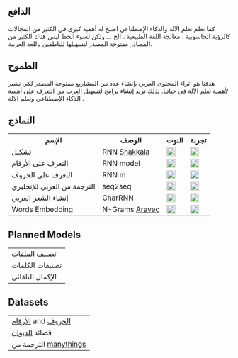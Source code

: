 ## الدافع 
كما نعلم تعلم الآلة والذكاء الإصطناعي اصبح له أهمية كبرى في الكثير من المجالات كالرؤية الحاسوبية ، معالجة اللغة الطبيعية ، الخ ... ولكن لسوء الحظ ليس هناك الكثير من المصادر مفتوحة المصدر لتسهيلها للناطقين باللغة العربية.

## الطموح
هدفنا هو اثراء المحتوى العربي بإنشاء عدد من المشاريع مفتوحة المصدر لكي نشير لأهمية تعلم الآلة في حياتنا. لذلك نريد إنشاء برامج لتسهيل العرب من التعرف على أهمية الذكاء الإصطناعي وتعلم الآلة . 

## النماذج

<table class="tg">
  <tr>
    <th class="tg-yw4l"><b>الإسم</b></th>
    <th class="tg-yw4l"><b>الوصف</b></th>
    <th class="tg-yw4l"><b>النوت</b></th>
    <th class="tg-yw4l"><b>تجربة</b></th>
  </tr>
  <tr>
    <td class="tg-yw4l">تشكيل</td>
    <td class="tg-yw4l"> RNN  <a href ="https://github.com/Barqawiz/Shakkala">Shakkala</a></td>
    <td class="tg-yw4l"><a href="https://colab.research.google.com/github/zaidalyafeai/ARBML/blob/master/Interfaces/Notebooks/Arabic_Diactrization.ipynb">
    <img src="https://colab.research.google.com/assets/colab-badge.svg" height = '20px' >
    </a></td>
    <td><a href = "#"><img src ="https://raw.githubusercontent.com/alrra/browser-logos/master/src/main-desktop-browser-logos.png" height = '20px'/></a></td>
  </tr>

  <tr>
    <td class="tg-yw4l">التعرف على الأرقام</td>
    <td class="tg-yw4l"> RNN model </td>
    <td class="tg-yw4l"><a href="https://colab.research.google.com/github/zaidalyafeai/ARBML/blob/master/Interfaces/Notebooks/Arabic_Digits_Classification.ipynb">
    <img src="https://colab.research.google.com/assets/colab-badge.svg"height = '20px' >
    </a></td>
    <td><a href = "#"><img src ="https://raw.githubusercontent.com/alrra/browser-logos/master/src/main-desktop-browser-logos.png" height = '20px'/></a></td>
  </tr>

  <tr>
    <td class="tg-yw4l">التعرف على الحروف </td>
    <td class="tg-yw4l"> RNN m</td>
    <td class="tg-yw4l"><a href="https://colab.research.google.com/github/zaidalyafeai/ARBML/blob/master/Interfaces/Notebooks/Arabic_Letters_Classification.ipynb">
    <img src="https://colab.research.google.com/assets/colab-badge.svg" height = '20px' >
    </a></td>
    <td><a href = "#"><img src ="https://raw.githubusercontent.com/alrra/browser-logos/master/src/main-desktop-browser-logos.png" height = '20px'/></a></td>
  </tr>

  <tr>
    <td class="tg-yw4l">الترجمة من العربي للإنجليزي</td>
    <td class="tg-yw4l">seq2seq</td>
    <td class="tg-yw4l"><a href="https://colab.research.google.com/github/zaidalyafeai/ARBML/blob/master/Interfaces/Notebooks/Arabic_nmt_attention.ipynb">
    <img src="https://colab.research.google.com/assets/colab-badge.svg" height = '20px' >
    </a></td>
    <td><a href = "#"><img src ="https://raw.githubusercontent.com/alrra/browser-logos/master/src/main-desktop-browser-logos.png" height = '20px'/></a></td>
  </tr>

   <tr>
    <td class="tg-yw4l">إنشاء الشعر العربي</td>
    <td class="tg-yw4l">CharRNN </td>
    <td class="tg-yw4l"><a href="https://colab.research.google.com/github/zaidalyafeai/ARBML/blob/master/Interfaces/Notebooks/Arabic_Poem_Generation.ipynb">
    <img src="https://colab.research.google.com/assets/colab-badge.svg" height = '20px' >
    </a></td>
    <td><a href = "#"><img src ="https://raw.githubusercontent.com/alrra/browser-logos/master/src/main-desktop-browser-logos.png" height = '20px'/></a></td>
  </tr>

  <tr>
    <td class="tg-yw4l">Words Embedding</td>
    <td class="tg-yw4l">N-Grams  <a href ="https://github.com/bakrianoo/aravec">Aravec</a></td></td>
    <td class="tg-yw4l"><a href="https://colab.research.google.com/github/zaidalyafeai/ARBML/blob/master/Interfaces/Notebooks/Arabic_Words_Embedding.ipynb">
    <img src="https://colab.research.google.com/assets/colab-badge.svg" height = '20px' >
    </a></td>
    <td><a href = "#"><img src ="https://raw.githubusercontent.com/alrra/browser-logos/master/src/main-desktop-browser-logos.png" height = '20px'/></a></td>
  </tr>
</table>
  
## Planned Models
<table class="tg">
  <tr>
    <td class="tg-yw4l">تصنيف الملفات</td>
  </tr>

  <tr>
    <td class="tg-yw4l">تصنيفات الكلمات</td>
  </tr>

  <tr>
    <td class="tg-yw4l">الإكمال التلقائي</td>
  </tr>
</table>

## Datasets 

<table class="tg">
  <tr>
    <td class="tg-yw4l"><a href = "https://www.kaggle.com/mloey1/ahdd1"> الأرقام</a> and <a href = "https://www.kaggle.com/mloey1/ahcd1">الحروف</a></td>
  </tr>

  <tr>
    <td class="tg-yw4l">قصائد <a href = "https://www.aldiwan.net/">الديوان</a></td>
  </tr>
  
  <tr>
    <td class="tg-yw4l">الترجمة من  <a href = "http://www.manythings.org">manythings</a></td>
  </tr>
</table>